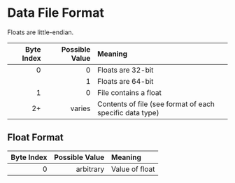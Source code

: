 # Data File Format
Floats are little-endian.

| Byte Index | Possible Value | Meaning                                                  |
| ---------: | -------------: | :------------------------------------------------------- |
|          0 |              0 | Floats are 32-bit                                        |
|            |              1 | Floats are 64-bit                                        |
|          1 |              0 | File contains a float                                    |
|         2+ |         varies | Contents of file (see format of each specific data type) |

## Float Format
| Byte Index | Possible Value | Meaning        |
| ---------: | -------------: | :------------- |
|          0 |      arbitrary | Value of float |